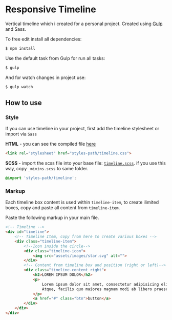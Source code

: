 # Responsive Timeline

Vertical timeline which i created for a personal project.
Created using [Gulp][1] and Sass.

To free edit install all dependencies:

```sh
$ npm install
```
Use the default task from Gulp for run all tasks:
```sh
$ gulp
```
And for watch changes in project use:
```sh
$ gulp watch
```

## How to use

### Style
If you can use timeline in your project, first add the timeline stylesheet or import via `Sass`

**HTML** - you can see the compiled file [here][3]
```html
<link rel="stylesheet" href="styles-path/timeline.css">
```
**SCSS** - import the scss file into your base file: [`timeline.scss`][2]. if you use this way, copy `_mixins.scss` to
same folder.
```scss
@import 'styles-path/timeline';
```

### Markup
Each timeline box content is used within `timeline-item`, to create ilimited boxes, copy and paste all content from `timeline-item`.  

Paste the following markup in your main file.
```html
<!-- Timeline -->
<div id="timeline">
	<!-- Timeline Item, copy from here to create various boxes -->
	<div class="timeline-item">
		<!--Icon inside the circle-->
		<div class="timeline-icon">
			<img src="assets/images/star.svg" alt="">
		</div>
		<!-- Content from timeline box and position (right or left)-->
		<div class="timeline-content right">
			<h2>LOREM IPSUM DOLOR</h2>
			<p>
				Lorem ipsum dolor sit amet, consectetur adipisicing elit. 
				Atque, facilis quo maiores magnam modi ab libero praesentium blanditiis.
			</p>
			<a href="#" class="btn">button</a>
		</div>
	</div>
</div>
```

[1]: http://gulpjs.com/
[2]: https://github.com/brunodsgn/responsive-timeline/tree/master/dev/sass/timeline.scss
[3]: http://bit.ly/rtimeline